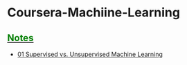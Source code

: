 # Coursera-Machiine-Learning

## **[<font color=#008000>Notes</font>](https://github.com/Uyouii/Reading/blob/master/%E6%9C%BA%E5%99%A8%E5%AD%A6%E4%B9%A0/Coursera-Machiine-Learning/Notes)**
- [01 Supervised vs. Unsupervised Machine Learning](https://github.com/Uyouii/Reading/blob/master/%E6%9C%BA%E5%99%A8%E5%AD%A6%E4%B9%A0/Coursera-Machiine-Learning/Notes/01%20Supervised%20vs.%20Unsupervised%20Machine%20Learning.md)
